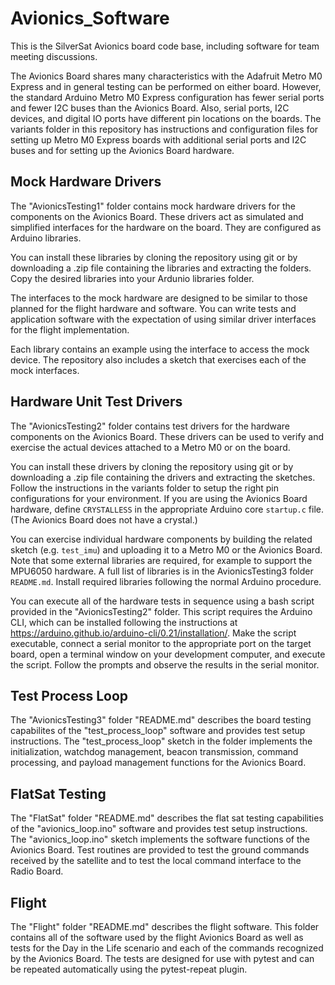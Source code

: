 # Avionics_Software
This is the SilverSat Avionics board code base, including software for team meeting discussions.

The Avionics Board shares many characteristics with the 
Adafruit Metro M0 Express and in general testing can be performed on either board. However, the standard Arduino Metro M0 Express configuration has fewer serial ports and 
fewer I2C buses than the Avionics Board. Also, serial ports, I2C devices, and digital IO ports 
have different pin locations on the boards. The variants folder in this repository has instructions and configuration files for setting up Metro M0 Express boards with additional serial ports and I2C buses and for setting up the Avionics Board hardware.

## Mock Hardware Drivers
The "AvionicsTesting1" folder contains mock hardware drivers for the components on the Avionics Board. These drivers act as simulated and simplified interfaces for the hardware on the board. They are configured as Arduino libraries.

You can install these libraries by cloning the repository using git or by downloading a .zip file containing the libraries and extracting the folders. Copy the desired libraries into your Ardunio libraries folder.

The interfaces to the mock hardware are designed to be similar to those planned for the flight hardware and software. You can write tests and application software with the expectation of using similar driver interfaces for the flight implementation.

Each library contains an example using the interface to access the mock device. The repository also includes a sketch that exercises each of the mock interfaces.

## Hardware Unit Test Drivers
The "AvionicsTesting2" folder contains test drivers for the hardware components on the Avionics Board. These drivers can be used to verify and exercise the actual devices attached to a Metro M0 or on the board.

You can install these drivers by cloning the repository using git or by downloading a .zip file containing the drivers and extracting the sketches. Follow the instructions in the variants folder to setup the right pin configurations for your environment. If you are using the Avionics Board hardware, define ```CRYSTALLESS``` in the appropriate Arduino core ```startup.c``` file. (The Avionics Board does not have a crystal.) 

You can exercise individual hardware components by building the related sketch (e.g. ```test_imu```) and uploading it to a Metro M0 or the Avionics Board. Note that some external libraries are required, for example to support the MPU6050 hardware. A full list of libraries is in the AvionicsTesting3 folder ```README.md```. Install required libraries following the normal Arduino procedure.

You can execute all of the hardware tests in sequence using a bash script provided in the "AvionicsTesting2" folder. This script requires the Arduino CLI, which can be installed following the instructions at https://arduino.github.io/arduino-cli/0.21/installation/. Make the script executable, connect a serial monitor to the appropriate port on the target board, open a terminal window on your development computer, 
and execute the script. Follow the prompts and observe the results in the serial monitor.

## Test Process Loop
The "AvionicsTesting3" folder "README.md" describes the board testing capabilites of the "test_process_loop" software and provides test setup instructions. The "test_process_loop" sketch in the folder implements the initialization, watchdog management, beacon transmission, command processing, and payload management functions for the Avionics Board.

## FlatSat Testing
The "FlatSat" folder "README.md" describes the flat sat testing capabilities of the "avionics_loop.ino" software and provides test setup instructions. The "avionics_loop.ino" sketch implements the software functions of the Avionics Board. Test routines are provided to test the ground commands received by the satellite and to test the local command interface to the Radio Board.

## Flight

The "Flight" folder "README.md" describes the flight software. This folder contains all of the software used by the flight Avionics Board as well as tests for the Day in the Life scenario and each of the commands recognized by the Avionics Board. The tests are designed for use with pytest and can be repeated automatically using the pytest-repeat plugin.
